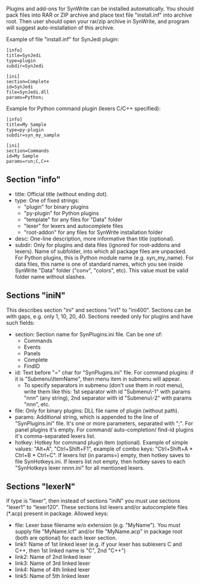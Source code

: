 Plugins and add-ons for SynWrite can be installed automatically. You should pack files into RAR or ZIP archive and place text file "install.inf" into archive root. Then user should open your rar/zip archive in SynWrite, and program will suggest auto-installation of this archive.

Example of file "install.inf" for SynJedi plugin:

    [info]
    title=SynJedi
    type=plugin
    subdir=SynJedi
       
    [ini]
    section=Complete
    id=SynJedi
    file=SynJedi.dll
    params=Python;
	
Example for Python command plugin (lexers C/C++ specified):

    [info]
    title=My Sample
    type=py-plugin
    subdir=syn_my_sample
      
    [ini]
    section=Commands
    id=My Sample
    params=run;C,C++

Section "info"
--------------

* title: Official title (without ending dot).
* type: One of fixed strings:
    * "plugin" for binary plugins
    * "py-plugin" for Python plugins
    * "template" for any files for "Data" folder
    * "lexer" for lexers and autocomplete files
    * "root-addon" for any files for SynWrite installation folder
* desc: One-line description, more informative than title (optional).
* subdir: Only for plugins and data files (ignored for root-addons and lexers). Name of subfolder, into which all package files are unpacked. For Python plugins, this is Python module name (e.g. syn_my_name). For data files, this name is one of standard names, which you see inside SynWrite "Data" folder ("conv", "colors", etc). This value must be valid folder name without slashes.

Sections "iniN"
---------------
This describes section "ini" and sections "ini1" to "ini400".
Sections can be with gaps, e.g. only 1, 10, 20, 40.
Sections needed only for plugins and have such fields:

* section: Section name for SynPlugins.ini file. Can be one of: 
    * Commands
    * Events
    * Panels
    * Complete
    * FindID
* id: Text before "=" char for "SynPlugins.ini" file. For command plugins: if it is "Submenu\ItemName", then menu item in submenu will appear. 
    * To specify separators in submenu (don't use them in root menu), write them like this: 1st separator with id "Submenu\\-1" with params "nnn" (any string), 2nd separator with id "Submenu\\-2" with params "nnn", etc.
* file: Only for binary plugins: DLL file name of plugin (without path).
* params: Additional string, which is appended to the line of "SynPlugins.ini" file. It's one or more parameters, separated with ";". For panel plugins it's empty. For command/ auto-completion/ find-id plugins it's comma-separated lexers list.
* hotkey: Hotkey for command plugin item (optional). Example of simple values: "Alt+A", "Ctrl+Shift+F1", example of combo keys: "Ctrl+Shift+A * Ctrl+B * Ctrl+C". If lexers list (in params=) empty, then hotkey saves to file SynHotkeys.ini. If lexers list not empty, then hotkey saves to each "SynHotkeys lexer nnnn.ini" for all mentioned lexers.

Sections "lexerN"
-----------------
If type is "lexer", then instead of sections "iniN" you must use sections "lexer1" to "lexer120". These sections list lexers and/or autocomplete files (*.acp) present in package. Allowed keys:

* file: Lexer base filename w/o extension (e.g. "MyName"). You must supply file "MyName.lcf" and/or file "MyName.acp" in package root (both are optional) for each lexer section.
* link1: Name of 1st linked lexer (e.g. if your lexer has sublexers C and C++, then 1st linked name is "C", 2nd "C++")
* link2: Name of 2nd linked lexer
* link3: Name of 3rd linked lexer
* link4: Name of 4th linked lexer
* link5: Name of 5th linked lexer
